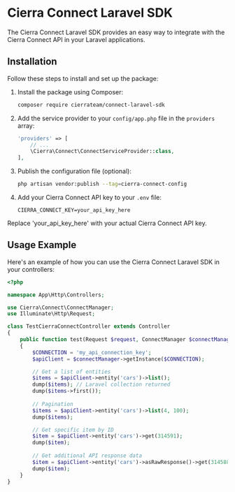 # Cierra Connect Laravel SDK

The Cierra Connect Laravel SDK provides an easy way to integrate with the Cierra Connect API in your Laravel applications.

## Installation
Follow these steps to install and set up the package:

1. Install the package using Composer:

    ```sh
    composer require cierrateam/connect-laravel-sdk
    ```

2. Add the service provider to your `config/app.php` file in the `providers` array:

    ```php
    'providers' => [
        // ...
        \Cierra\Connect\ConnectServiceProvider::class,
    ],
    ```

3. Publish the configuration file (optional):

    ```sh
    php artisan vendor:publish --tag=cierra-connect-config
    ```

4. Add your Cierra Connect API key to your `.env` file:

    ```dotenv
    CIERRA_CONNECT_KEY=your_api_key_here
    ```

Replace 'your_api_key_here' with your actual Cierra Connect API key.


## Usage Example

Here's an example of how you can use the Cierra Connect Laravel SDK in your controllers:

```php
<?php

namespace App\Http\Controllers;

use Cierra\Connect\ConnectManager;
use Illuminate\Http\Request;

class TestCierraConnectController extends Controller
{
    public function test(Request $request, ConnectManager $connectManager)
    {
        $CONNECTION = 'my_api_connection_key';
        $apiClient = $connectManager->getInstance($CONNECTION);

        // Get a list of entities
        $items = $apiClient->entity('cars')->list();
        dump($items); // Laravel collection returned
        dump($items->first());
        
        // Pagination
        $items = $apiClient->entity('cars')->list(4, 100);
        dump($items);

        // Get specific item by ID
        $item = $apiClient->entity('cars')->get(314591);
        dump($item);
        
        // Get additional API response data
        $item = $apiClient->entity('cars')->asRawResponse()->get(314588);
        dump($item);
    }
}
